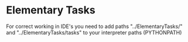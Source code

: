 # Elementary Tasks
For correct working in IDE's you need to add paths "../ElementaryTasks/" and
"../ElementaryTasks/tasks" to your interpreter paths (PYTHONPATH)

